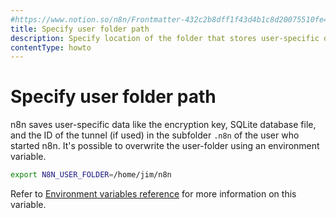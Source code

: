 ```yaml
---
#https://www.notion.so/n8n/Frontmatter-432c2b8dff1f43d4b1c8d20075510fe4
title: Specify user folder path
description: Specify location of the folder that stores user-specific data. 
contentType: howto
---
```


# Specify user folder path

n8n saves user-specific data like the encryption key, SQLite database file, and
the ID of the tunnel (if used) in the subfolder `.n8n` of the user who started n8n. It's possible to overwrite the user-folder using an environment variable.

```bash
export N8N_USER_FOLDER=/home/jim/n8n
```
Refer to [Environment variables reference](/hosting/configuration/environment-variables/deployment.md) for more information on this variable.
